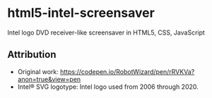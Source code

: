 # html5-intel-screensaver

Intel logo DVD receiver-like screensaver in HTML5, CSS, JavaScript

## Attribution

- Original work: https://codepen.io/RobotWizard/pen/rRVKVa?anon=true&view=pen
- Intel® SVG logotype: Intel logo used from 2006 through 2020.
